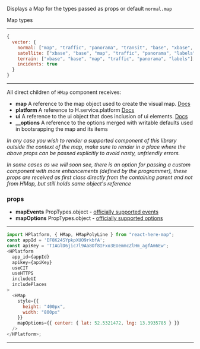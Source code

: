 
Displays a Map for the types passed as props or default `normal.map`

Map types

---
```js
{
  vector: {
    normal: ["map", "traffic", "panorama", "transit", "base", "xbase", "labels"],
    satellite: ["xbase", "base", "map", "traffic", "panorama", "labels"],
    terrain: ["xbase", "base", "map", "traffic", "panorama", "labels"],
    incidents: true
  }
}
```
---

All direct children of `HMap` component receives:

- **map** A reference to the map object used to create the visual map.
  [Docs](https://developer.here.com/documentation/maps/topics_api/h-map.html)
- **platform** A reference to H.service.platform
  [Docs](https://developer.here.com/documentation/maps/topics_api/h-service-platform.html)
- **ui** A reference to the ui object that does inclusion of ui elements.
  [Docs](https://developer.here.com/documentation/maps/topics_api/h-ui-intro.html)
- **\_\_options** A reference to the options merged with writable defaults used
  in bootsrapping the map and its items

_In any case you wish to render a supported component of this library outside
the context of the map, make sure to render in a place where the above props can
be passed explicitly to avoid nasty, unfriendly errors._

_In some cases as we will soon see, there is an option for passing a custom
component with more enhancements (defined by the programmer), these props are
received as first class directly from the containing parent and not from HMap,
but still holds same object's reference_

### props

- **mapEvents** PropTypes.object -
  [officially supported events](https://developer.here.com/documentation/maps/topics/events.html)
- **mapOptions** PropTypes.object -
  [officially supported options](https://developer.here.com/documentation/maps/topics_api/h-map-options.html)

---
```js
import HPlatform, { HMap, HMapPolyLine } from "react-here-map";
const appId = 'EF8K24SYpkpXUO9rkbfA';
const apiKey = 'TIAGlD6jic7l9Aa8Of8IFxo3EUemmcZlHm_agfAm6Ew';
<HPlatform
  app_id={appId}
  apikey={apiKey}
  useCIT
  useHTTPS
  includeUI
  includePlaces
>
  <HMap
    style={{
      height: "400px",
      width: "800px"
    }}
    mapOptions={{ center: { lat: 52.5321472, lng: 13.3935785 } }}
  />
</HPlatform>;
```
---